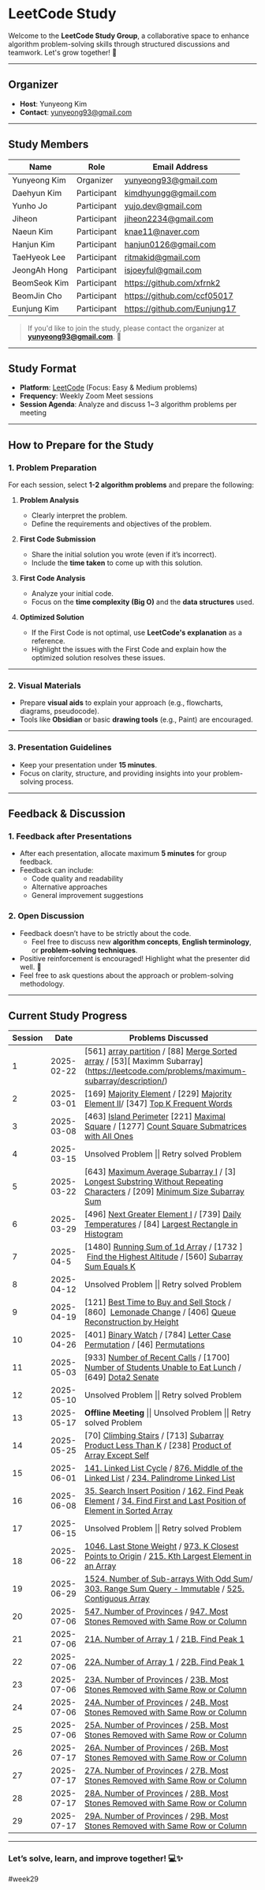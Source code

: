 # LeetCode Study

Welcome to the **LeetCode Study Group**, a collaborative space to enhance algorithm problem-solving skills through structured discussions and teamwork. Let's grow together! 🚀

---

## **Organizer**
- **Host**: Yunyeong Kim  
- **Contact**: yunyeong93@gmail.com  

---

## **Study Members**

| Name         | Role        | Email Address                |
| ------------ | ----------- | ---------------------------- |
| Yunyeong Kim | Organizer   | yunyeong93@gmail.com         |
| Daehyun Kim  | Participant | kimdhyungg@gmail.com         |
| Yunho Jo     | Participant | yujo.dev@gmail.com           |
| Jiheon       | Participant | jiheon2234@gmail.com         |
| Naeun Kim    | Participant | knae11@naver.com             |
| Hanjun Kim   | Participant | hanjun0126@gmail.com         |
| TaeHyeok Lee | Participant | ritmakid@gmail.com           |
| JeongAh Hong | Participant | isjoeyful@gmail.com          |
| BeomSeok Kim | Participant | https://github.com/xfrnk2    |
| BeomJin Cho  | Participant | https://github.com/ccf05017  |
| Eunjung Kim  | Participant | https://github.com/Eunjung17 |

> If you'd like to join the study, please contact the organizer at **yunyeong93@gmail.com**. 🎉

---

## **Study Format**

- **Platform**: [LeetCode](https://leetcode.com) (Focus: Easy & Medium problems)
- **Frequency**: Weekly Zoom Meet sessions  
- **Session Agenda**: Analyze and discuss 1~3 algorithm problems per meeting

---

## **How to Prepare for the Study**

### **1. Problem Preparation**
For each session, select **1-2 algorithm problems** and prepare the following:

1. **Problem Analysis**
   - Clearly interpret the problem.
   - Define the requirements and objectives of the problem.

2. **First Code Submission**
   - Share the initial solution you wrote (even if it’s incorrect).
   - Include the **time taken** to come up with this solution.

3. **First Code Analysis**
   - Analyze your initial code.
   - Focus on the **time complexity (Big O)** and the **data structures** used.

4. **Optimized Solution**
   - If the First Code is not optimal, use **LeetCode's explanation** as a reference.
   - Highlight the issues with the First Code and explain how the optimized solution resolves these issues.

---

### **2. Visual Materials**
- Prepare **visual aids** to explain your approach (e.g., flowcharts, diagrams, pseudocode).
- Tools like **Obsidian** or basic **drawing tools** (e.g., Paint) are encouraged.

---

### **3. Presentation Guidelines**
- Keep your presentation under **15 minutes**.
- Focus on clarity, structure, and providing insights into your problem-solving process.

---

## **Feedback & Discussion**

### **1. Feedback after Presentations**
- After each presentation, allocate maximum **5 minutes** for group feedback.
- Feedback can include:
  - Code quality and readability
  - Alternative approaches
  - General improvement suggestions

### **2. Open Discussion**
- Feedback doesn’t have to be strictly about the code.
  - Feel free to discuss new **algorithm concepts**, **English terminology**, or **problem-solving techniques**.
- Positive reinforcement is encouraged! Highlight what the presenter did well. 🌟
- Feel free to ask questions about the approach or problem-solving methodology.

---

## **Current Study Progress**

| Session | Date       | Problems Discussed                                                                                                                                                                                                                                                                                                                |
| ------- | ---------- | --------------------------------------------------------------------------------------------------------------------------------------------------------------------------------------------------------------------------------------------------------------------------------------------------------------------------------- |
| 1       | 2025-02-22 | [561] [array partition](https://leetcode.com/problems/array-partition/description/) / [88] [Merge Sorted array](https://leetcode.com/problems/merge-sorted-array/description/) / [53][ Maximm Subarray] (https://leetcode.com/problems/maximum-subarray/description/)                                                             |
| 2       | 2025-03-01 | [169] [Majority Element](https://leetcode.com/problems/majority-element/) / [229] [Majority Element II](https://leetcode.com/problems/majority-element-ii/)/  [347] [Top K Frequent Words](https://leetcode.com/problems/top-k-frequent-elements/)                                                                                |
| 3       | 2025-03-08 | [463] [Island Perimeter](https://leetcode.com/problems/island-perimeter/)  [221] [Maximal Square](https://leetcode.com/problems/maximal-square/) / [1277] [Count Square Submatrices with All Ones](https://leetcode.com/problems/count-square-submatrices-with-all-ones/)                                                         |
| 4       | 2025-03-15 | Unsolved Problem  \|\| Retry solved Problem                                                                                                                                                                                                                                                                                       |
| 5       | 2025-03-22 | [643] [Maximum Average Subarray I](https://leetcode.com/problems/maximum-average-subarray-i/) / [3] [Longest Substring Without Repeating Characters](https://leetcode.com/problems/longest-substring-without-repeating-characters/) / [209] [Minimum Size Subarray Sum](https://leetcode.com/problems/minimum-size-subarray-sum/) |
| 6       | 2025-03-29 | [496] [Next Greater Element I](https://leetcode.com/problems/next-greater-element-i/)  / [739] [Daily Temperatures](https://leetcode.com/problems/daily-temperatures/) / [84] [Largest Rectangle in Histogram](https://leetcode.com/problems/largest-rectangle-in-histogram/)                                                     |
| 7       | 2025-04-5  | [1480] [Running Sum of 1d Array](https://leetcode.com/problems/running-sum-of-1d-array/) / [1732 ]  [Find the Highest Altitude](https://leetcode.com/problems/find-the-highest-altitude/) / [560] [Subarray Sum Equals K](https://leetcode.com/problems/subarray-sum-equals-k/)                                                   |
| 8       | 2025-04-12 | Unsolved Problem  \|\| Retry solved Problem<br>                                                                                                                                                                                                                                                                                   |
| 9       | 2025-04-19 | [121] [Best Time to Buy and Sell Stock](https://leetcode.com/problems/best-time-to-buy-and-sell-stock/) / [860]  [Lemonade Change](https://leetcode.com/problems/lemonade-change/) / [406] [Queue Reconstruction by Height](https://leetcode.com/problems/queue-reconstruction-by-height/)                                        |
| 10      | 2025-04-26 | [401] [Binary Watch](https://leetcode.com/problems/binary-watch/) / [784] [Letter Case Permutation](https://leetcode.com/problems/letter-case-permutation/) / [46] [Permutations](https://leetcode.com/problems/permutations/)                                                                                                    |
| 11      | 2025-05-03 | [933] [Number of Recent Calls](https://leetcode.com/problems/number-of-recent-calls/) / [1700] [Number of Students Unable to Eat Lunch](https://leetcode.com/problems/number-of-students-unable-to-eat-lunch/) / [649] [Dota2 Senate](https://leetcode.com/problems/dota2-senate/)                                                |
| 12      | 2025-05-10 | Unsolved Problem  \|\| Retry solved Problem                                                                                                                                                                                                                                                                                       |
| 13      | 2025-05-17 | **Offline Meeting** \|\| Unsolved Problem  \|\| Retry solved Problem<br>                                                                                                                                                                                                                                                          |
| 14      | 2025-05-25 | [70] [Climbing Stairs](https://leetcode.com/problems/climbing-stairs/) / [713] [Subarray Product Less Than K](https://leetcode.com/problems/subarray-product-less-than-k/) / [238] [Product of Array Except Self](https://leetcode.com/problems/product-of-array-except-self/)                                                    |
| 15      | 2025-06-01 | [141. Linked List Cycle](https://leetcode.com/problems/linked-list-cycle/) / [876. Middle of the Linked List](https://leetcode.com/problems/middle-of-the-linked-list/) / [234. Palindrome Linked List](https://leetcode.com/problems/palindrome-linked-list/)                                                                    |
| 16      | 2025-06-08 | [35. Search Insert Position](https://leetcode.com/problems/search-insert-position/) / [162. Find Peak Element](https://leetcode.com/problems/find-peak-element/) / [34. Find First and Last Position of Element in Sorted Array](https://leetcode.com/problems/find-first-and-last-position-of-element-in-sorted-array/)          |
| 17      | 2025-06-15 | Unsolved Problem  \|\| Retry solved Problem                                                                                                                                                                                                                                                                                       |
| <br>18  | 2025-06-22 | [1046. Last Stone Weight](https://leetcode.com/problems/last-stone-weight/) / [973. K Closest Points to Origin](https://leetcode.com/problems/k-closest-points-to-origin/) / [215. Kth Largest Element in an Array](https://leetcode.com/problems/kth-largest-element-in-an-array/)                                               |
| 19      | 2025-06-29 | [1524. Number of Sub-arrays With Odd Sum](https://leetcode.com/problems/number-of-sub-arrays-with-odd-sum/)/ [303. Range Sum Query - Immutable](https://leetcode.com/problems/range-sum-query-immutable/) /  [525. Contiguous Array](https://leetcode.com/problems/contiguous-array/)                                             |
| 20      | 2025-07-06 | [547. Number of Provinces](https://leetcode.com/problems/number-of-provinces/) / [947. Most Stones Removed with Same Row or Column](https://leetcode.com/problems/most-stones-removed-with-same-row-or-column/)           
| 21      | 2025-07-06 | [21A. Number of Array 1](https://leetcode.com/problems/number-of-provinces/) / [21B. Find Peak 1](https://leetcode.com/problems/most-stones-removed-with-same-row-or-column/)       |
| 22      | 2025-07-06 | [22A. Number of Array 1](https://leetcode.com/problems/number-of-provinces/) / [22B. Find Peak 1](https://leetcode.com/problems/most-stones-removed-with-same-row-or-column/)       |
| 23      | 2025-07-06 | [23A. Number of Provinces](https://leetcode.com/problems/number-of-provinces/) / [23B. Most Stones Removed with Same Row or Column](https://leetcode.com/problems/most-stones-removed-with-same-row-or-column/)       |
| 24      | 2025-07-06 | [24A. Number of Provinces](https://leetcode.com/problems/number-of-provinces/) / [24B. Most Stones Removed with Same Row or Column](https://leetcode.com/problems/most-stones-removed-with-same-row-or-column/)       |
| 25      | 2025-07-06 | [25A. Number of Provinces](https://leetcode.com/problems/number-of-provinces/) / [25B. Most Stones Removed with Same Row or Column](https://leetcode.com/problems/most-stones-removed-with-same-row-or-column/)       |
| 26      | 2025-07-17 | [26A. Number of Provinces](https://leetcode.com/problems/number-of-provinces/) / [26B. Most Stones Removed with Same Row or Column](https://leetcode.com/problems/most-stones-removed-with-same-row-or-column/)       |
| 27      | 2025-07-17 | [27A. Number of Provinces](https://leetcode.com/problems/number-of-provinces/) / [27B. Most Stones Removed with Same Row or Column](https://leetcode.com/problems/most-stones-removed-with-same-row-or-column/)       |
| 28      | 2025-07-17 | [28A. Number of Provinces](https://leetcode.com/problems/number-of-provinces/) / [28B. Most Stones Removed with Same Row or Column](https://leetcode.com/problems/most-stones-removed-with-same-row-or-column/)       |
| 29      | 2025-07-17 | [29A. Number of Provinces](https://leetcode.com/problems/number-of-provinces/) / [29B. Most Stones Removed with Same Row or Column](https://leetcode.com/problems/most-stones-removed-with-same-row-or-column/)       |

---

### Let’s solve, learn, and improve together! 💻✨

#week29
